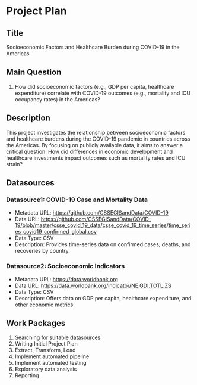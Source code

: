 # Project Plan

## Title
<!-- Give your project a short title. -->
Socioeconomic Factors and Healthcare Burden during COVID-19 in the Americas
## Main Question

<!-- Think about one main question you want to answer based on the data. -->
1. How did socioeconomic factors (e.g., GDP per capita, healthcare expenditure) correlate with COVID-19 outcomes (e.g., mortality and ICU occupancy rates) in the Americas?

## Description

<!-- Describe your data science project in max. 200 words. Consider writing about why and how you attempt it. -->

This project investigates the relationship between socioeconomic factors and healthcare burdens during the COVID-19 pandemic in countries across the Americas. By focusing on publicly available data, it aims to answer a critical question: How did differences in economic development and healthcare investments impact outcomes such as mortality rates and ICU strain?

## Datasources

<!-- Describe each datasources you plan to use in a section. Use the prefic "DatasourceX" where X is the id of the datasource. -->

### Datasource1: COVID-19 Case and Mortality Data
* Metadata URL: https://github.com/CSSEGISandData/COVID-19
* Data URL: https://github.com/CSSEGISandData/COVID-19/blob/master/csse_covid_19_data/csse_covid_19_time_series/time_series_covid19_confirmed_global.csv
* Data Type: CSV
* Description: Provides time-series data on confirmed cases, deaths, and recoveries by country.

### Datasource2: Socioeconomic Indicators
* Metadata URL: https://data.worldbank.org
* Data URL: https://data.worldbank.org/indicator/NE.GDI.TOTL.ZS
* Data Type: CSV
* Description: Offers data on GDP per capita, healthcare expenditure, and other economic metrics.



## Work Packages

<!-- List of work packages ordered sequentially, each pointing to an issue with more details. -->

1. Searching for suitable datasources 
2. Writing Initial Project Plan 
3. Extract, Transform, Load 
4. Implement automated pipeline 
5. Implement automated testing 
6. Exploratory data analysis 
7. Reporting

